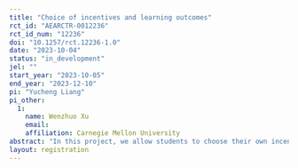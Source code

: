 ```yaml
---
title: "Choice of incentives and learning outcomes"
rct_id: "AEARCTR-0012236"
rct_id_num: "12236"
doi: "10.1257/rct.12236-1.0"
date: "2023-10-04"
status: "in_development"
jel: ""
start_year: "2023-10-05"
end_year: "2023-12-10"
pi: "Yucheng Liang"
pi_other:
  1:
    name: Wenzhuo Xu
    email: 
    affiliation: Carnegie Mellon University
abstract: "In this project, we allow students to choose their own incentive schemes and study how it affects learning outcomes."
layout: registration
---
```


